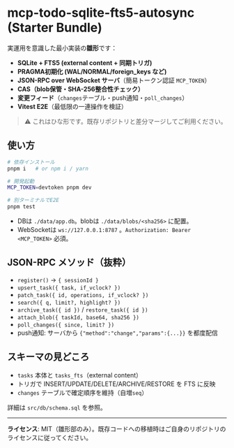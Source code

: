 # mcp-todo-sqlite-fts5-autosync (Starter Bundle)

実運用を意識した最小実装の**雛形**です：

- **SQLite + FTS5 (external content + 同期トリガ)**  
- **PRAGMA初期化 (WAL/NORMAL/foreign_keys など)**  
- **JSON-RPC over WebSocket サーバ**（簡易トークン認証 `MCP_TOKEN`）  
- **CAS（blob保管・SHA-256整合性チェック）**  
- **変更フィード**（`changes`テーブル・push通知・`poll_changes`）  
- **Vitest E2E**（最低限の一連操作を検証）

> ⚠️ これはひな形です。既存リポジトリと差分マージしてご利用ください。

## 使い方

```bash
# 依存インストール
pnpm i   # or npm i / yarn

# 開発起動
MCP_TOKEN=devtoken pnpm dev

# 別ターミナルでE2E
pnpm test
```

- DBは `./data/app.db`。blobは `./data/blobs/<sha256>` に配置。
- WebSocketは `ws://127.0.0.1:8787` 。`Authorization: Bearer <MCP_TOKEN>` 必須。

## JSON-RPC メソッド（抜粋）

- `register()` → `{ sessionId }`
- `upsert_task({ task, if_vclock? })`
- `patch_task({ id, operations, if_vclock? })`
- `search({ q, limit?, highlight? })`
- `archive_task({ id })` / `restore_task({ id })`
- `attach_blob({ taskId, base64, sha256 })`
- `poll_changes({ since, limit? })`
- push通知: サーバから `{"method":"change","params":{...}}` を都度配信

## スキーマの見どころ

- `tasks` 本体と `tasks_fts`（external content）  
- トリガで INSERT/UPDATE/DELETE/ARCHIVE/RESTORE を FTS に反映  
- `changes` テーブルで確定順序を維持（自増`seq`）

詳細は `src/db/schema.sql` を参照。

---

**ライセンス**: MIT（雛形部のみ）。既存コードへの移植時はご自身のリポジトリのライセンスに従ってください。

